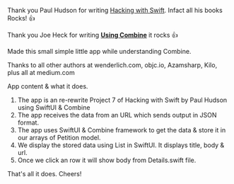 
Thank you Paul Hudson for writing [Hacking with Swift](https://www.hackingwithswift.com/read). Infact all his books Rocks! :+1:

Thank you Joe Heck for writing [**Using Combine**](https://heckj.github.io/swiftui-notes/) it rocks :+1:

Made this small simple little app while understanding Combine. 

Thanks to all other authors at wenderlich.com, objc.io, Azamsharp, Kilo, plus all at medium.com 

App content & what it does.
1. The app is an re-rewrite Project 7  of Hacking with Swift by Paul Hudson using SwiftUI & Combine
2. The app receives the data from an URL which sends output in JSON format.
3. The app uses SwiftUI & Combine framework to get the data & store it in our arrays of Petition model.
4. We display the stored data using List in SwiftUI. It displays title, body & url.
5. Once we click an row it will show body from Details.swift file.

That's all it does. 
Cheers!
